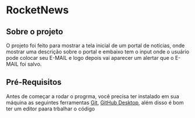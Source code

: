 # RocketNews
 
## Sobre o projeto
O projeto foi feito para mostrar a tela inicial de um portal de notícias, onde mostrar uma descrição sobre o portal e embaixo tem o input onde  o usuário pode colocar seu E-MAIL e logo depois vai aparecer um alertar que o E-MAIL foi salvo.

## Pré-Requisitos
Antes de começar a rodar o progrma, você precisa ter instalado em sua máquina as seguintes ferramentas <a href="https://git-scm.com/downloads">Git</a>, <a href="https://desktop.github.com/">GitHub Desktop</a>, além disso é bom ter um editor paara trbalhar o código